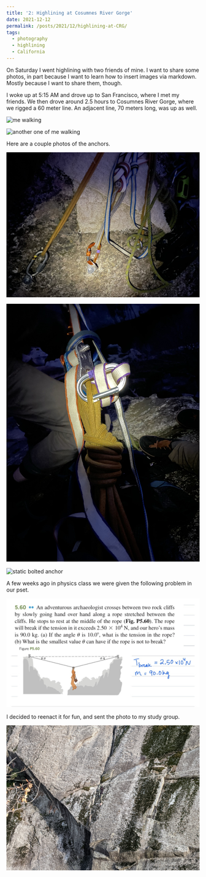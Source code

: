 ```yaml
---
title: '2: Highlining at Cosumnes River Gorge'
date: 2021-12-12
permalink: /posts/2021/12/highlining-at-CRG/
tags:
  - photography
  - highlining
  - California
---
```


On Saturday I went highlining with two friends of mine. I want to share some photos, in part because I want to learn how to insert images via markdown. Mostly because I want to share them, though.

I woke up at 5:15 AM and drove up to San Francisco, where I met my friends. We then drove around 2.5 hours to Cosumnes River Gorge, where we rigged a 60 meter line. An adjacent line, 70 meters long, was up as well.

![me walking](/images/blog_posts/2021-12-12-highlining-at-CRG/IMG_0091_Original.jpeg "me walking")

![another one of me walking](/images/blog_posts/2021-12-12-highlining-at-CRG/IMG_0088_Original.jpeg "me walking again")

Here are a couple photos of the anchors.

![lol aluminum biner](/images/blog_posts/2021-12-12-highlining-at-CRG/IMG_1679.jpeg "lol @ the aluminum biner. Just don't tell anyone!")

![dynamic side sliding X](/images/blog_posts/2021-12-12-highlining-at-CRG/IMG_1677.jpeg "Tom taught me how to tie a sliding X.")

![static bolted anchor](/images/blog_posts/2021-12-12-highlining-at-CRG/PXL_20211211_194954167_Original.jpeg "This was the static anchor. I did not visit this side.")

A few weeks ago in physics class we were given the following problem in our pset.

![physics problem](/images/blog_posts/2021-12-12-highlining-at-CRG/IMG_1668.jpeg "I swear I know how to solve this.")

I decided to reenact it for fun, and sent the photo to my study group.

![me hanging](/images/blog_posts/2021-12-12-highlining-at-CRG/PXL_20211211_232710054_Original.jpeg "It really hurts to hang in this orientation. It pulls on your lats uncomfortably.")
